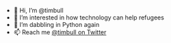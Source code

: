 - 👋 Hi, I’m @timbull
- 👀 I’m interested in how technology can help refugees
- 🌱 I’m dabbling in Python again
- 📫 Reach me [@timbull on Twitter](https://twitter.com/timbull)

<!---
timbull/timbull is a ✨ special ✨ repository because its `README.md` (this file) appears on your GitHub profile.
You can click the Preview link to take a look at your changes.
--->

